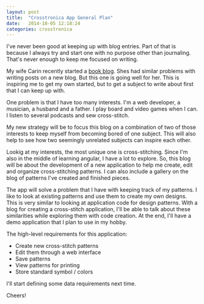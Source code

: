 ```yaml
---
layout: post
title:  "Crosstronica App General Plan"
date:   2014-10-05 12:18:24
categories: crosstronica
---
```

I've never been good at keeping up with blog entries. Part of that is because I always try and start one with no purpose other than journaling. That's never enough to keep me focused on writing. 

My wife Carin recently started a [book blog][book-nook]. Shes had similar problems with writing posts on a new blog. But this one is going well for her. This is inspiring me to get my own started, but to get a subject to write about first that I can keep up with.

One problem is that I have too many interests. I'm a web developer, a musician, a husband and a father. I play board and video games when I can. I listen to several podcasts and sew cross-stitch.

My new strategy will be to focus this blog on a combination of two of those interests to keep myself from becoming bored of one subject. This will also help to see how two seemingly unrelated subjects can inspire each other.

Lookig at my interests, the most unique one is cross-stitching. Since I'm also in the middle of learning angular, I have a lot to explore. So, this blog will be about the development of a new application to help me create, edit and organize cross-stitching patterns. I can also include a gallery on the blog of patterns I've created and finished pieces.

The app will solve a problem that I have with keeping track of my patterns. I like to look at existing patterns and use them to create my own designs. This is very similar to looking at application code for design patterns. With a blog for creating a cross-stitch application, I'll be able to talk about these similarities while exploring them with code creation. At the end, I'll have a demo application that I plan to use in my hobby.

The high-level requirements for this application:

- Create new cross-stitch patterns
- Edit them through a web interface
- Save patterns
- View patterns for printing
- Store standard symbol / colors

I'll start defining some data requirements next time.

Cheers!


[book-nook]: http://www.carinslater.com/booknook/

